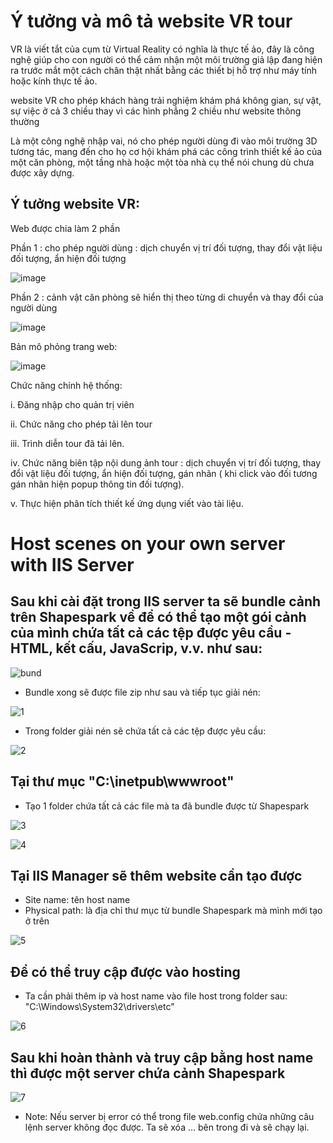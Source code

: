 # Ý tưởng và mô tả website VR tour

VR là viết tắt của cụm từ Virtual Reality có nghĩa là thực tế ảo, đây là công nghệ giúp cho con người có thể cảm nhận một môi trường giả lập đang hiện ra trước mắt một cách chân thật nhất bằng các thiết bị hỗ trợ như máy tính hoặc kính thực tế ảo.

website VR cho phép khách hàng trải nghiệm khám phá không gian, sự vật, sự việc ở cả 3 chiều thay vì các hình phẳng 2 chiều như website thông thường

Là một công nghệ nhập vai, nó cho phép người dùng đi vào môi trường 3D tương tác, mang đến cho họ cơ hội khám phá các công trình thiết kế ảo của một căn phòng, một tầng nhà hoặc một tòa nhà cụ thể nói chung dù chưa được xây dựng.

## Ý tưởng website VR:

Web được chia làm 2 phần 

Phần 1 : cho phép người dùng : dịch chuyển vị trí đối tượng, thay đổi vật liệu đối tượng, ẩn hiện đối tượng

![image](https://user-images.githubusercontent.com/91117385/141721337-e158ce26-adb0-41ab-bb7c-e3fe31852ea1.png)


Phần 2 : cảnh vật căn phòng sẽ hiển thị theo từng di chuyển và thay đổi của người dùng 
  
  ![image](https://user-images.githubusercontent.com/91117385/141721346-15e52df9-bd55-4899-b6c3-d5584d15534f.png)


Bản mô phỏng trang web:

![image](https://user-images.githubusercontent.com/91117385/141721333-0de8deba-0e3c-49c5-be84-456e6887de18.png)

 
Chức năng chính hệ thống:

i.	Đăng nhập cho quản trị viên

ii.	Chức năng cho phép tải lên tour

iii.	Trình diễn tour đã tải lên.

iv.	Chức năng biên tập nội dung ảnh tour : dịch chuyển vị trí đối tượng, thay đổi vật liệu đối tượng, ẩn hiện đối tượng, gán nhãn ( khi click vào đối tương gán nhãn hiện popup thông tin đối tượng).

v.	Thực hiện phân tích thiết kế ứng dụng viết vào tài liệu.


# Host scenes on your own server with IIS Server 

## Sau khi cài đặt trong IIS server ta sẽ bundle cảnh trên Shapespark về để có thể tạo một gói cảnh của mình chứa tất cả các tệp được yêu cầu - HTML, kết cấu, JavaScrip, v.v. như sau:

![bund](https://user-images.githubusercontent.com/84367730/141714247-cd93001b-c853-41bd-b5ce-a5a0244875fc.png)

- Bundle xong sẽ được file zip như sau và tiếp tục giải nén:

![1](https://user-images.githubusercontent.com/84367730/141714463-f4159e22-5307-4901-b048-5d84076bd323.png)

- Trong folder giải nén sẽ chứa tất cả các tệp được yêu cầu:

![2](https://user-images.githubusercontent.com/84367730/141714486-ee572485-951d-40ce-89cf-5d1841c98532.png)

## Tại thư mục "C:\inetpub\wwwroot" 
- Tạo 1 folder chứa tất cả các file mà ta đã bundle được từ Shapespark

![3](https://user-images.githubusercontent.com/84367730/141714898-d8aa1f6c-8a37-4cf9-b09b-eebd229478d4.png)

![4](https://user-images.githubusercontent.com/84367730/141714925-6ea6e4d0-fc82-4a0b-afc2-0c9721f78263.png)

## Tại IIS Manager sẽ thêm website cần tạo được
- Site name: tên host name 
- Physical path: là địa chỉ thư mục từ bundle Shapespark mà mình mới tạo ở trên

![5](https://user-images.githubusercontent.com/84367730/141715568-e4051a08-4deb-4439-bb17-5b66d50b8ebb.png)

## Để có thể truy cập được vào hosting
- Ta cần phải thêm ip và host name vào file host trong folder sau: "C:\Windows\System32\drivers\etc"

![6](https://user-images.githubusercontent.com/84367730/141715956-e8cad3e5-5473-4d04-ad6f-5c524dddfc8a.png)

## Sau khi hoàn thành và truy cập bằng host name thì được một server chứa cảnh Shapespark 

![7](https://user-images.githubusercontent.com/84367730/141716152-3616ef56-c593-42b3-b8e1-11b0fc78baf4.png)

- Note: Nếu server bị error có thể trong file web.config chứa những câu lệnh server không đọc được. Ta sẽ xóa <rewrite>...</rewrite> bên trong đi và sẽ chạy lại. 


